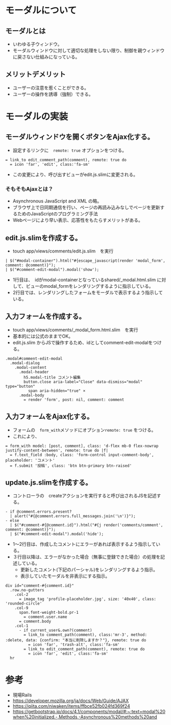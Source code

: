 # モーダルについて
## モーダルとは
- いわゆる子ウィンドウ。
- モーダルウィンドウに対して適切な処理をしない限り、制御を親ウィンドウに戻さない仕組みになっている。
## メリットデメリット
- ユーザーの注意を惹くことができる。
- ユーザーの操作を誘導（強制）できる。

# モーダルの実装
## モーダルウィンドウを開くボタンをAjax化する。
- 設定するリンクに　`remote: true` オプションをつける。
```
= link_to edit_comment_path(comment), remote: true do 
  = icon 'far', 'edit', class:'fa-sm'
```
- この変更により、呼び出すビューがedit.js.slimに変更される。

### そもそもAjaxとは？
- Asynchronous JavaScript and XML の略。
- ブラウザ上で日同期通信を行い、ページの再読み込みなしでページを更新するためのJavaScriptのプログラミング手法
- Webページにより早い表示、応答性をもたらすメリットがある。

## edit.js.slimを作成する。
- touch app/views/comments/edit.js.slim　を実行
```
| $("#modal-container").html("#{escape_javascript(render 'modal_form', comment: @comment)}");
| $("#comment-edit-modal").modal('show');
```
- 1行目は、　idがmodal-containerとなっているshared/_modal.html.slim に対して、ビューのmodal_formをレンダリングするように指示している。
- 2行目では、レンダリングしたフォームをモーダルで表示するよう指示している。

## 入力フォームを作成する。
- touch app/views/comments/_modal_form.html.slim　を実行
- 基本的には公式のままでOK。
- edit.js.slim からJSで操作するため、idとしてcomment-edit-modalをつける。
```
.modal#comment-edit-modal
  .modal-dialog
    .modal-content 
      .modal-header
        h5.modal-title コメント編集
        button.close aria-label="Close" data-dismiss="modal" type="button"
          span aria-hidden="true" ×
      .modal-body
        = render 'form', post: nil, comment: comment
```

## 入力フォームをAjax化する。
- フォームの　`form_with`メソッドにオプション`remote: true` をつける。
- これにより、
```
= form_with model: [post, comment], class: 'd-flex mb-0 flex-nowrap justify-content-between', remote: true do |f|
  = f.text_field :body, class: 'form-control input-comment-body', placeholder: 'コメント'
  = f.submit '投稿', class: 'btn btn-primary btn-raised'
```

## update.js.slimを作成する。
- コントローラの　createアクションを実行すると呼び出されるJSを記述する。
```
- if @comment.errors.present?
  | alert("#{@comment.errors.full_messages.join('\n')}");
- else 
  | $("#comment-#{@comment.id}").html("#{j render('comments/comment', comment: @comment)}");
  | $("#comment-edit-modal").modal('hide');
```
- 1〜2行目は、作成したコメントにエラーがあれば表示するよう指示している。
- ３行目以降は、エラーがなかった場合（無事に登録できた場合）の処理を記述している。
  - 更新したコメント(下記のパーシャル)をレンダリングするよう指示。
  - 表示していたモーダルを非表示にする指示。  

```
div id="comment-#{comment.id}"
  .row.no-gutters
    .col-2 
      = image_tag 'profile-placeholder.jpg', size: '40x40', class: 'rounded-circle'
    .col-9 
      span.font-weight-bold.pr-1
        = comment.user.name
      = comment.body
    .col-1
      - if current_user&.own?(comment)
        = link_to comment_path(comment), class:'mr-3', method: :delete, data: {confirm: "本当に削除しますか？"}, remote: true do 
          = icon 'far', 'trash-alt', class:'fa-sm'
        = link_to edit_comment_path(comment), remote: true do 
          = icon 'far', 'edit', class:'fa-sm'
  hr
```
# 参考
- 現場Rails
- https://developer.mozilla.org/ja/docs/Web/Guide/AJAX
- https://qiita.com/niwaken/items/ffbce52fb024fd369f24
- https://getbootstrap.jp/docs/4.1/components/modal/#:~:text=modal%20when%20initialized.-,Methods,-Asynchronous%20methods%20and
